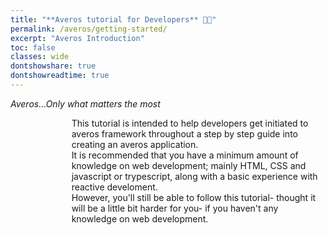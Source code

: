 ```yaml
---
title: "**Averos tutorial for Developers** 🧑‍💻"
permalink: /averos/getting-started/
excerpt: "Averos Introduction"
toc: false
classes: wide
dontshowshare: true
dontshowreadtime: true
---
```

_Averos...Only what matters the most_

<div style="display: flex;">
    <div style="width: 22em;" align="center">
        <div id="averos-anim"></div>
    </div>
        This tutorial is intended to help developers get initiated to averos framework throughout a step by step guide into creating an averos application.<br/>
        It is recommended that you have a minimum amount of knowledge on web development; mainly HTML, CSS and javascript or trypescript, along with a basic experience with reactive develoment.<br/>
        However, you'll still be able to follow this tutorial- thought it will be a little bit harder for you- if you haven't any knowledge on web development.
</div>

